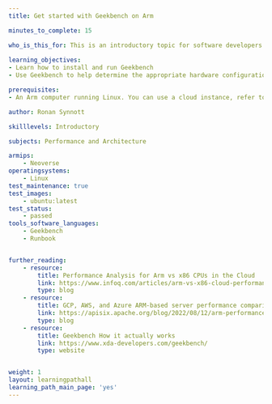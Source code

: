 ```yaml
---
title: Get started with Geekbench on Arm

minutes_to_complete: 15

who_is_this_for: This is an introductory topic for software developers interested in comparing the performance of Arm Linux computers using Geekbench.
  
learning_objectives:
- Learn how to install and run Geekbench 
- Use Geekbench to help determine the appropriate hardware configuration for your workload

prerequisites:
- An Arm computer running Linux. You can use a cloud instance, refer to [Get started with Arm-based cloud instances](/learning-paths/servers-and-cloud-computing/csp/).

author: Ronan Synnott

skilllevels: Introductory

subjects: Performance and Architecture

armips:
    - Neoverse
operatingsystems:
    - Linux
test_maintenance: true
test_images:
    - ubuntu:latest
test_status:
    - passed
tools_software_languages:
    - Geekbench
    - Runbook


further_reading:
    - resource:
        title: Performance Analysis for Arm vs x86 CPUs in the Cloud
        link: https://www.infoq.com/articles/arm-vs-x86-cloud-performance/
        type: blog
    - resource:
        title: GCP, AWS, and Azure ARM-based server performance comparison
        link: https://apisix.apache.org/blog/2022/08/12/arm-performance-google-aws-azure-with-apisix/
        type: blog
    - resource:
        title: Geekbench How it actually works
        link: https://www.xda-developers.com/geekbench/
        type: website


weight: 1
layout: learningpathall
learning_path_main_page: 'yes'
---
```

